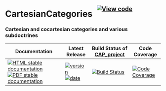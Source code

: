 <!-- BEGIN HEADER -->
# CartesianCategories&ensp;<sup><sup>[![View code][code-img]][code-url]</sup></sup>

### Cartesian and cocartesian categories and various subdoctrines

| Documentation | Latest Release | Build Status of [CAP_project](/../../) | Code Coverage |
| ------------- | -------------- | ------------ | ------------- |
| [![HTML stable documentation][html-img]][html-url] [![PDF stable documentation][pdf-img]][pdf-url] | [![version][version-img]][version-url] [![date][date-img]][date-url] | [![Build Status][tests-img]][tests-url] | [![Code Coverage][codecov-img]][codecov-url] |

<!-- END HEADER -->

<!-- BEGIN FOOTER -->
[html-img]: https://img.shields.io/badge/🔗%20HTML-stable-blue.svg
[html-url]: https://homalg-project.github.io/CAP_project/CartesianCategories/doc/chap0_mj.html

[pdf-img]: https://img.shields.io/badge/🔗%20PDF-stable-blue.svg
[pdf-url]: https://homalg-project.github.io/CAP_project/CartesianCategories/download_pdf.html

[version-img]: https://img.shields.io/endpoint?url=https://homalg-project.github.io/CAP_project/CartesianCategories/badge_version.json&label=🔗%20version&color=yellow
[version-url]: https://homalg-project.github.io/CAP_project/CartesianCategories/view_release.html

[date-img]: https://img.shields.io/endpoint?url=https://homalg-project.github.io/CAP_project/CartesianCategories/badge_date.json&label=🔗%20released%20on&color=yellow
[date-url]: https://homalg-project.github.io/CAP_project/CartesianCategories/view_release.html

[tests-img]: https://github.com/homalg-project/CAP_project/actions/workflows/Tests.yml/badge.svg?branch=master
[tests-url]: https://github.com/homalg-project/CAP_project/actions/workflows/Tests.yml?query=branch%3Amaster

[codecov-img]: https://codecov.io/gh/homalg-project/CAP_project/branch/master/graph/badge.svg?flag=CartesianCategories
[codecov-url]: https://app.codecov.io/gh/homalg-project/CAP_project/tree/master/CartesianCategories

[code-img]: https://img.shields.io/badge/-View%20code-blue?logo=github
[code-url]: https://github.com/homalg-project/CAP_project/tree/master/CartesianCategories#top
<!-- END FOOTER -->
